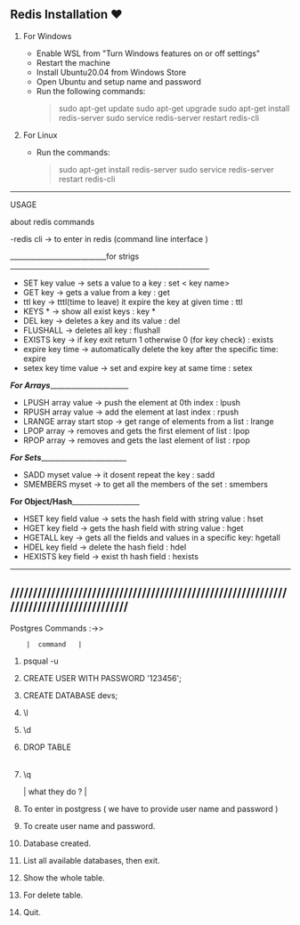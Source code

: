 ## Redis Installation ❤

1) For Windows
	- Enable WSL from "Turn Windows features on or off settings"
	- Restart the machine
	- Install Ubuntu20.04 from Windows Store
	- Open Ubuntu and setup name and password
	- Run the following commands:
		> sudo apt-get update
		> sudo apt-get upgrade
		> sudo apt-get install redis-server
		> sudo service redis-server restart
		> redis-cli

2) For Linux
	- Run the commands:
		> sudo apt-get install redis-server
		> sudo service redis-server restart
		> redis-cli

-----------------------------------------------------------------------

USAGE

about redis  commands

-redis cli              ->  to enter in redis (command line interface )

___________________________for strigs ________________________________________________________

- SET key value         ->  sets a value to a key                                : set < key name> <value>
- GET key				->  gets a value from a key                              : get <key name>
- ttl key				->	tttl(time to leave) it expire the key at given time  : ttl <key name> <time>
- KEYS *				->	show all exist  keys                                 : key * 
- DEL key			    ->	deletes a key and its value                          : del <key name>
- FLUSHALL				->	deletes all key                                      : flushall
- EXISTS key			->   if key exit return 1 otherwise 0 (for key check)    :  exists <key name>
- expire key time		->  automatically delete  the key after the specific time: expire <key>  <time>                                      
- setex key time value  ->  set and expire key at same time                      : setex <key name> <time> <value>


_______________________________For Arrays_____________________________________________________

- LPUSH array value        -> push the element at 0th index                     : lpush <key name> <value>
- RPUSH array value        -> add the element at last index                     : rpush <key name> <value>
- LRANGE array start stop  -> get range of elements from a list                 : lrange <key name>  <start> <end>
- LPOP array			   -> removes and gets  the first element of list       : lpop <key name> 
- RPOP array			   -> removes and gets  the last element of list 		: rpop <key name>



_______________________________For Sets_______________________________________________________

- SADD myset value         -> it dosent repeat the key                          : sadd <key name> <value>
- SMEMBERS myset		   -> to get  all the members of the set 	            : smembers <key>   



______________________________For Object/Hash_________________________________________________



- HSET key field value		-> sets the hash field with string value           : hset <key name1> <key name1.5> <value>
- HGET key field			-> gets the hash field with string value		   : hget <key name1> <key name1.5>
- HGETALL key				-> gets all the fields and values in a specific key: hgetall <key>
- HDEL key field			-> delete the hash field 						   : hdel <key> <field>
- HEXISTS key field			-> exist th hash field                             : hexists <key>

---------------------------------------------------------------------------------------
///////////////////////////////////////////////////////////////////////////////////////
---------------------------------------------------------------------------------------

Postgres Commands :->> 

        |  command   |                                     

1) psqual -u <user name>                           
2) CREATE USER <user name> WITH PASSWORD '123456';   
3) CREATE DATABASE devs;
4) \l                                              
5) \d <table name>                                  
6) DROP TABLE <table name>                           
7) \q           

	|   what they do ?    |
	
1) To enter in postgress ( we have to provide user name and password )
2) To create user name and password.
3) Database created.
4) List all available databases, then exit.
5) Show the whole table.
6) For delete table.
7) Quit.
